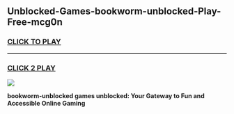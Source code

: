 
## Unblocked-Games-bookworm-unblocked-Play-Free-mcg0n
<h3>
<a href="https://premium76.site?title=bookworm-unblocked&ref=23A">CLICK TO PLAY</a></h3>
<hr>

<h3>
<a href="https://premium76.site?title=bookworm-unblocked&ref=23A">CLICK 2 PLAY</a>
  
</h3>

<a href="https://premium76.site?title=bookworm-unblocked&ref=23A"><img src="https://clearcache.store/games.png"></a>


**bookworm-unblocked games unblocked: Your Gateway to Fun and Accessible Online Gaming**
